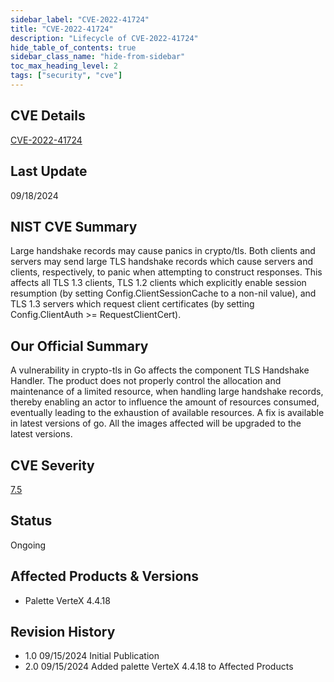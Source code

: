 ```yaml
---
sidebar_label: "CVE-2022-41724"
title: "CVE-2022-41724"
description: "Lifecycle of CVE-2022-41724"
hide_table_of_contents: true
sidebar_class_name: "hide-from-sidebar"
toc_max_heading_level: 2
tags: ["security", "cve"]
---
```


## CVE Details

[CVE-2022-41724](https://nvd.nist.gov/vuln/detail/CVE-2022-41724)

## Last Update

09/18/2024

## NIST CVE Summary

Large handshake records may cause panics in crypto/tls. Both clients and servers may send large TLS handshake records
which cause servers and clients, respectively, to panic when attempting to construct responses. This affects all TLS 1.3
clients, TLS 1.2 clients which explicitly enable session resumption (by setting Config.ClientSessionCache to a non-nil
value), and TLS 1.3 servers which request client certificates (by setting Config.ClientAuth >= RequestClientCert).

## Our Official Summary

A vulnerability in crypto-tls in Go affects the component TLS Handshake Handler. The product does not properly control the allocation and maintenance of a limited resource,
when handling large handshake records, thereby enabling an actor to influence the amount of resources consumed, eventually leading to the exhaustion of available resources. A fix is available in latest versions of go. All the images affected will be upgraded to the latest versions.

## CVE Severity

[7.5](https://nvd.nist.gov/vuln/detail/CVE-2022-41724)

## Status

Ongoing

## Affected Products & Versions

- Palette VerteX 4.4.18

## Revision History

- 1.0 09/15/2024 Initial Publication
- 2.0 09/15/2024 Added palette VerteX 4.4.18 to Affected Products
